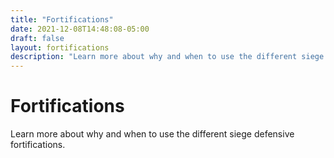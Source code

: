 ```yaml
---
title: "Fortifications"
date: 2021-12-08T14:48:08-05:00
draft: false
layout: fortifications
description: "Learn more about why and when to use the different siege defensive fortifications."
---
```


# Fortifications
Learn more about why and when to use the different siege defensive fortifications.